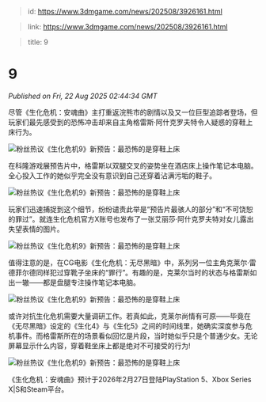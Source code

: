 > id: https://www.3dmgame.com/news/202508/3926161.html

> link: https://www.3dmgame.com/news/202508/3926161.html

> title: 9

# 9
_Published on Fri, 22 Aug 2025 02:44:34 GMT_

尽管《生化危机：安魂曲》主打重返浣熊市的剧情以及又一位巨型追踪者登场，但玩家们最先感受到的恐怖冲击却来自主角格雷斯·阿什克罗夫特令人疑惑的穿鞋上床行为。

![粉丝热议《生化危机9》新预告：最恐怖的是穿鞋上床](https://img.3dmgame.com/uploads/images/news/20250822/1755830513_152452_jpg_r.jpg)

在科隆游戏展预告片中，格雷斯以双腿交叉的姿势坐在酒店床上操作笔记本电脑。全心投入工作的她似乎完全没有意识到自己还穿着沾满污垢的鞋子。

![粉丝热议《生化危机9》新预告：最恐怖的是穿鞋上床](https://img.3dmgame.com/uploads/images/news/20250822/1755830521_489912_jpg_r.jpg)

玩家们迅速捕捉到这个细节，纷纷谴责此举是“预告片最骇人的部分”和“不可饶恕的罪过”。就连生化危机官方X账号也发布了一张艾丽莎·阿什克罗夫特对女儿露出失望表情的图片。

![粉丝热议《生化危机9》新预告：最恐怖的是穿鞋上床](https://img.3dmgame.com/uploads/images/news/20250822/1755830532_980573.jpg)

值得注意的是，在CG电影《生化危机：无尽黑暗》中，系列另一位主角克莱尔·雷德菲尔德同样犯过穿靴子坐床的“罪行”。有趣的是，克莱尔当时的状态与格雷斯如出一辙——都是盘腿专注操作笔记本电脑。

![粉丝热议《生化危机9》新预告：最恐怖的是穿鞋上床](https://img.3dmgame.com/uploads/images/news/20250822/1755830539_525920_jpg_r.jpg)

或许对抗生化危机需要大量调研工作。若真如此，克莱尔尚情有可原——毕竟在《无尽黑暗》设定的《生化4》与《生化5》之间的时间线里，她确实深度参与危机事件。而格雷斯所在的场景看似回忆是片段，当时她似乎只是个普通少女。无论屏幕显示什么内容，穿着鞋坐床上都是绝对不可接受的行为!

![粉丝热议《生化危机9》新预告：最恐怖的是穿鞋上床](https://img.3dmgame.com/uploads/images/news/20250822/1755830546_785048.jpg)

《生化危机：安魂曲》预计于2026年2月27日登陆PlayStation 5、Xbox Series X|S和Steam平台。
